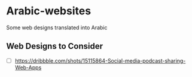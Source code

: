 # Arabic-websites
Some web designs translated into Arabic

## Web Designs to Consider
- [ ] https://dribbble.com/shots/15115864-Social-media-podcast-sharing-Web-Apps
